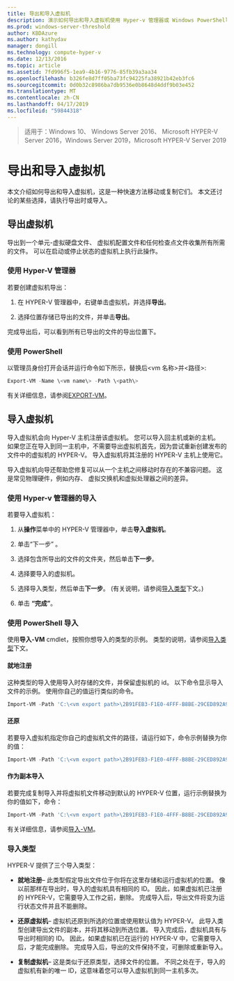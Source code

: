 ```yaml
---
title: 导出和导入虚拟机
description: 演示如何导出和导入虚拟机使用 Hyper-v 管理器或 Windows PowerShell。
ms.prod: windows-server-threshold
author: KBDAzure
ms.author: kathydav
manager: dongill
ms.technology: compute-hyper-v
ms.date: 12/13/2016
ms.topic: article
ms.assetid: 7fd996f5-1ea9-4b16-9776-85fb39a3aa34
ms.openlocfilehash: b326fe8d7ff05ba73fc94225fa38921b42eb3fc6
ms.sourcegitcommit: 0d0b32c8986ba7db9536e0b8648d4ddf9b03e452
ms.translationtype: MT
ms.contentlocale: zh-CN
ms.lasthandoff: 04/17/2019
ms.locfileid: "59844318"
---
```

>适用于：Windows 10、 Windows Server 2016、 Microsoft HYPER-V Server 2016，Windows Server 2019，Microsoft HYPER-V Server 2019

# <a name="export-and-import-virtual-machines"></a>导出和导入虚拟机

本文介绍如何导出和导入虚拟机，这是一种快速方法移动或复制它们。 本文还讨论的某些选择，请执行导出时或导入。

## <a name="export-a-virtual-machine"></a>导出虚拟机

导出到一个单元-虚拟硬盘文件、 虚拟机配置文件和任何检查点文件收集所有所需的文件。 可以在启动或停止状态的虚拟机上执行此操作。

### <a name="using-hyper-v-manager"></a>使用 Hyper-V 管理器

若要创建虚拟机导出：

1. 在 HYPER-V 管理器中，右键单击虚拟机，并选择**导出**。

2. 选择位置存储已导出的文件，并单击**导出**。

完成导出后，可以看到所有已导出的文件的导出位置下。

### <a name="using-powershell"></a>使用 PowerShell

以管理员身份打开会话并运行命令如下所示，替换后\<vm 名称\>并\<路径\>:

```powershell
Export-VM -Name \<vm name\> -Path \<path\>
```

有关详细信息，请参阅[EXPORT-VM](https://docs.microsoft.com/powershell/module/hyper-v/export-vm)。

## <a name="import-a-virtual-machine"></a>导入虚拟机 

导入虚拟机会向 Hyper-V 主机注册该虚拟机。 您可以导入回主机或新的主机。 如果您正在导入到同一主机中，不需要导出虚拟机首先，因为尝试重新创建发布的文件中的虚拟机的 HYPER-V。 导入虚拟机将其注册的 HYPER-V 主机上使用它。

导入虚拟机向导还帮助您修复可以从一个主机之间移动时存在的不兼容问题。 这是常见物理硬件，例如内存、 虚拟交换机和虚拟处理器之间的差异。

### <a name="import-using-hyper-v-manager"></a>使用 Hyper-v 管理器的导入

若要导入虚拟机：

1. 从**操作**菜单中的 HYPER-V 管理器中，单击**导入虚拟机**。

2. 单击“下一步” 。

3. 选择包含所导出的文件的文件夹，然后单击**下一步**。

4. 选择要导入的虚拟机。

5. 选择导入类型，然后单击**下一步**。 (有关说明，请参阅[导入类型](#import-types)下文。)

6. 单击 **“完成”**。

### <a name="import-using-powershell"></a>使用 PowerShell 导入

使用**导入-VM** cmdlet，按照你想导入的类型的示例。 类型的说明，请参阅[导入类型](#import-types)下文。 

#### <a name="register-in-place"></a>就地注册

这种类型的导入使用导入时存储的文件，并保留虚拟机的 id。 以下命令显示导入文件的示例。 使用你自己的值运行类似的命令。

```powershell
Import-VM -Path 'C:\<vm export path>\2B91FEB3-F1E0-4FFF-B8BE-29CED892A95A.vmcx' 
```

#### <a name="restore"></a>还原

若要导入虚拟机指定你自己的虚拟机文件的路径，请运行如下，命令示例替换为你的值：

```powershell
Import-VM -Path 'C:\<vm export path>\2B91FEB3-F1E0-4FFF-B8BE-29CED892A95A.vmcx' -Copy -VhdDestinationPath 'D:\Virtual Machines\WIN10DOC' -VirtualMachinePath 'D:\Virtual Machines\WIN10DOC'
```

#### <a name="import-as-a-copy"></a>作为副本导入

若要完成复制导入并将虚拟机文件移动到默认的 HYPER-V 位置，运行示例替换为你的值如下，命令：

``` PowerShell
Import-VM -Path 'C:\<vm export path>\2B91FEB3-F1E0-4FFF-B8BE-29CED892A95A.vmcx' -Copy -GenerateNewId
```

有关详细信息，请参阅[导入-VM](https://docs.microsoft.com/powershell/module/hyper-v/import-vm)。

### <a name="import-types"></a>导入类型

HYPER-V 提供了三个导入类型：

- **就地注册**– 此类型假定导出文件位于你将在这里存储和运行虚拟机的位置。 像以前那样在导出时，导入的虚拟机具有相同的 ID。 因此，如果虚拟机已注册的 HYPER-V，它需要导入工作之前，删除。 完成导入后，导出文件将变为运行状态文件并且不能删除。

- **还原虚拟机**– 虚拟机还原到所选的位置或使用默认值为 HYPER-V。 此导入类型创建导出文件的副本，并将其移动到所选位置。 导入完成后，虚拟机具有与导出时相同的 ID。 因此，如果虚拟机已在运行的 HYPER-V 中，它需要导入后，才能完成删除。 完成导入后，导出的文件保持不变，可删除或重新导入。

- **复制虚拟机**– 这是类似于还原类型，选择文件的位置。 不同之处在于，导入的虚拟机有新的唯一 ID，这意味着您可以导入虚拟机到同一主机多次。

